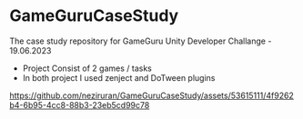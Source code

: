 # GameGuruCaseStudy
The case study repository for GameGuru Unity Developer Challange - 19.06.2023

- Project Consist of 2 games / tasks
- In both project I used zenject and DoTween plugins



https://github.com/neziruran/GameGuruCaseStudy/assets/53615111/4f9262b4-6b95-4cc8-88b3-23eb5cd99c78


